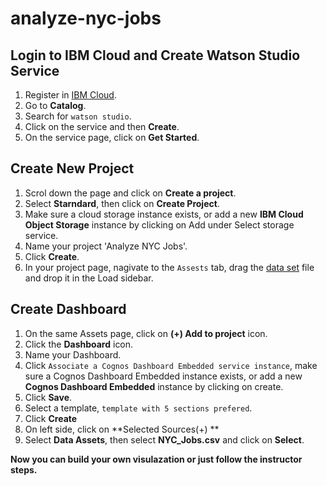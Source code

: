 # analyze-nyc-jobs

## Login to IBM Cloud and Create Watson Studio Service
1. Register in [IBM Cloud](https://ibm.biz/Bd29xn).
2. Go to **Catalog**.
3. Search for `watson studio`.
4. Click on the service and then **Create**.
5. On the service page, click on **Get Started**.

## Create New Project
1. Scrol down the page and click on **Create a project**.
2. Select **Starndard**, then click on **Create Project**.
4. Make sure a cloud storage instance exists, or add a new **IBM Cloud Object Storage** instance by clicking on Add under Select storage service.
5. Name your project 'Analyze NYC Jobs'.
6. Click **Create**.
7. In your project page, nagivate to the `Assests` tab, drag the [data set](https://github.com/DevExCodeHub/analyze-nyc-jobs/blob/master/data/NYC_jobs.csv) file and drop it in the Load sidebar.

## Create Dashboard
1. On the same Assets page, click on **(+) Add to project** icon.
2. Click the **Dashboard** icon.
3. Name your Dashboard.
4. Click `Associate a Cognos Dashboard Embedded service instance`, make sure a 
Cognos Dashboard Embedded instance exists, or add a new **Cognos Dashboard Embedded** instance by clicking on create.
5. Click **Save**.
6. Select a template, `template with 5 sections prefered`.
7. Click **Create**
8. On left side, click on **Selected Sources(+) **
9. Select **Data Assets**, then select **NYC_Jobs.csv** and click on **Select**.

**Now you can build your own visulazation or just follow the instructor steps.**
